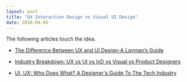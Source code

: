 ```yaml
---
layout: post
title: "UX Interaction Design vs Visual UI Design"
date: 2016-04-05
---
```


The following articles touch the idea.

* [The Difference Between UX and UI Design-A Layman’s Guide](http://blog.careerfoundry.com/ui-design/the-difference-between-ux-and-ui-design-a-laymans-guide)

* [Industry Breakdown: UX vs UI vs IxD vs Visual vs Product Designers](https://www.linkedin.com/pulse/industry-breakdown-ux-vs-ui-ixd-visual-product-designers-razvan)

* [UI, UX: Who Does What? A Designer's Guide To The Tech Industry](http://www.fastcodesign.com/3032719/ui-ux-who-does-what-a-designers-guide-to-the-tech-industry)
